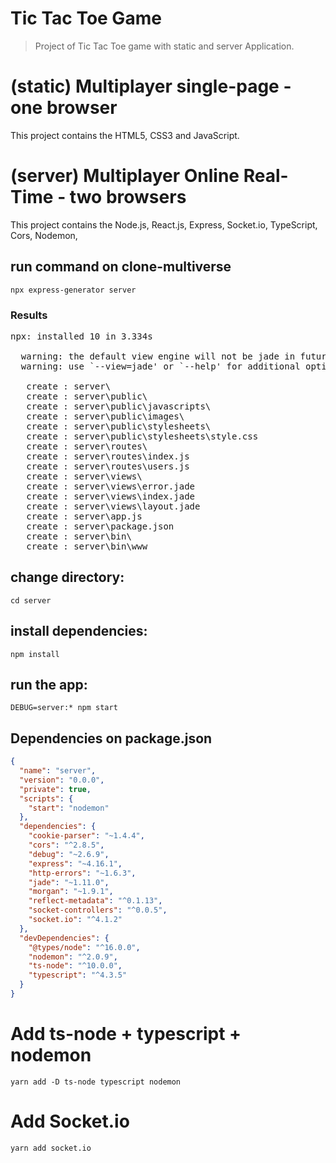 # Tic Tac Toe Game
> Project of Tic Tac Toe game with static and server Application.

# (static) Multiplayer single-page - one browser
This project contains the HTML5, CSS3 and JavaScript.
# (server) Multiplayer Online Real-Time - two browsers
This project contains the Node.js, React.js, Express, Socket.io, TypeScript, Cors, Nodemon,  
## run command on clone-multiverse 
```
npx express-generator server
```
### Results
<pre>
npx: installed 10 in 3.334s

  warning: the default view engine will not be jade in future releases
  warning: use `--view=jade' or `--help' for additional options

   create : server\
   create : server\public\
   create : server\public\javascripts\
   create : server\public\images\
   create : server\public\stylesheets\
   create : server\public\stylesheets\style.css
   create : server\routes\
   create : server\routes\index.js
   create : server\routes\users.js
   create : server\views\
   create : server\views\error.jade
   create : server\views\index.jade
   create : server\views\layout.jade
   create : server\app.js
   create : server\package.json
   create : server\bin\
   create : server\bin\www
</pre>

## change directory:
```
cd server
```
## install dependencies:
```
npm install
```
## run the app:
```
DEBUG=server:* npm start
```
## Dependencies on package.json

```json
{
  "name": "server",
  "version": "0.0.0",
  "private": true,
  "scripts": {
    "start": "nodemon"
  },
  "dependencies": {
    "cookie-parser": "~1.4.4",
    "cors": "^2.8.5",
    "debug": "~2.6.9",
    "express": "~4.16.1",
    "http-errors": "~1.6.3",
    "jade": "~1.11.0",
    "morgan": "~1.9.1",
    "reflect-metadata": "^0.1.13",
    "socket-controllers": "^0.0.5",
    "socket.io": "^4.1.2"
  },
  "devDependencies": {
    "@types/node": "^16.0.0",
    "nodemon": "^2.0.9",
    "ts-node": "^10.0.0",
    "typescript": "^4.3.5"
  }
}
```
# Add ts-node + typescript + nodemon
```
yarn add -D ts-node typescript nodemon
```
# Add Socket.io
```
yarn add socket.io
```